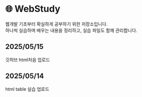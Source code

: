 # 🌐 WebStudy

웹개발 기초부터 확실하게 공부하기 위한 저장소입니다.  
하나씩 실습하며 배우는 내용을 정리하고, 실습 파일도 함께 관리합니다.

## 2025/05/15
깃허브 html처음 업로드

## 2025/05/14
html table 실습 업로드


